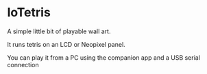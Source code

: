 # IoTetris

A simple little bit of playable wall art.

It runs tetris on an LCD or Neopixel panel.

You can play it from a PC using the companion app and a USB serial connection